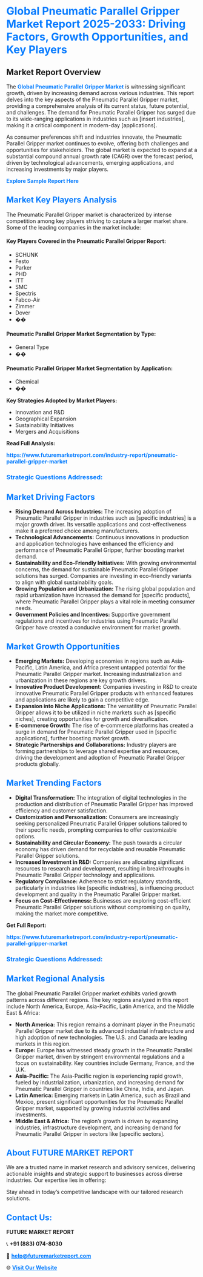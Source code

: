 <h1 style="color: #007BFF;">Global Pneumatic Parallel Gripper Market Report 2025-2033: Driving Factors, Growth Opportunities, and Key Players</h1>

<section id="overview">
<h2>Market Report Overview</h2>
<p>The <a href="https://www.futuremarketreport.com/industry-report/pneumatic-parallel-gripper-market" style="color: #007BFF; text-decoration: none;"><strong>Global Pneumatic Parallel Gripper Market</strong></a> is witnessing significant growth, driven by increasing demand across various industries. This report delves into the key aspects of the Pneumatic Parallel Gripper market, providing a comprehensive analysis of its current status, future potential, and challenges. The demand for Pneumatic Parallel Gripper has surged due to its wide-ranging applications in industries such as [insert industries], making it a critical component in modern-day [applications].</p>
<p>As consumer preferences shift and industries innovate, the Pneumatic Parallel Gripper market continues to evolve, offering both challenges and opportunities for stakeholders. The global market is expected to expand at a substantial compound annual growth rate (CAGR) over the forecast period, driven by technological advancements, emerging applications, and increasing investments by major players.</p>
</section>

<section id="overview">
<p><a href="https://www.futuremarketreport.com/request-sample/reportId=113683" style="color: #007BFF; text-decoration: none;"><strong>Explore Sample Report Here</strong></a></p>
</section>

<section id="key-players">
<h2 style="color: #007BFF;">Market Key Players Analysis</h2>
<p>The Pneumatic Parallel Gripper market is characterized by intense competition among key players striving to capture a larger market share. Some of the leading companies in the market include:</p>
<h4>Key Players Covered in the Pneumatic Parallel Gripper Report:</h4>
<ul><li>SCHUNK</li><li>Festo</li><li>Parker</li><li>PHD</li><li>ITT</li><li>SMC</li><li>Spectris</li><li>Fabco-Air</li><li>Zimmer</li><li>Dover</li><li>��</li></ul>
<h4>Pneumatic Parallel Gripper Market Segmentation by Type:</h4>
<ul><li>General Type</li><li>��</li></ul>

<h4>Pneumatic Parallel Gripper Market Segmentation by Application:</h4>
<ul><li>Chemical</li><li>��</li></ul>
<p><strong>Key Strategies Adopted by Market Players:</strong></p>
<ul>
<li>Innovation and R&D</li>
<li>Geographical Expansion</li>
<li>Sustainability Initiatives</li>
<li>Mergers and Acquisitions</li>
</ul>
</section>

<section>
<p><strong>Read Full Analysis: </strong></p><a href="https://www.futuremarketreport.com/industry-report/pneumatic-parallel-gripper-market" style="color: #007BFF; text-decoration: none;"><strong>https://www.futuremarketreport.com/industry-report/pneumatic-parallel-gripper-market</strong></a>
<h3 style="color: #007BFF;">Strategic Questions Addressed:</h3>
</section>

<section id="driving-factors">
<h2 style="color: #007BFF;">Market Driving Factors</h2>
<ul>
<li><strong>Rising Demand Across Industries:</strong> The increasing adoption of Pneumatic Parallel Gripper in industries such as [specific industries] is a major growth driver. Its versatile applications and cost-effectiveness make it a preferred choice among manufacturers.</li>
<li><strong>Technological Advancements:</strong> Continuous innovations in production and application technologies have enhanced the efficiency and performance of Pneumatic Parallel Gripper, further boosting market demand.</li>
<li><strong>Sustainability and Eco-Friendly Initiatives:</strong> With growing environmental concerns, the demand for sustainable Pneumatic Parallel Gripper solutions has surged. Companies are investing in eco-friendly variants to align with global sustainability goals.</li>
<li><strong>Growing Population and Urbanization:</strong> The rising global population and rapid urbanization have increased the demand for [specific products], where Pneumatic Parallel Gripper plays a vital role in meeting consumer needs.</li>
<li><strong>Government Policies and Incentives:</strong> Supportive government regulations and incentives for industries using Pneumatic Parallel Gripper have created a conducive environment for market growth.</li>
</ul>
</section>

<section id="growth-opportunities">
<h2 style="color: #007BFF;">Market Growth Opportunities</h2>
<ul>
<li><strong>Emerging Markets:</strong> Developing economies in regions such as Asia-Pacific, Latin America, and Africa present untapped potential for the Pneumatic Parallel Gripper market. Increasing industrialization and urbanization in these regions are key growth drivers.</li>
<li><strong>Innovative Product Development:</strong> Companies investing in R&D to create innovative Pneumatic Parallel Gripper products with enhanced features and applications are likely to gain a competitive edge.</li>
<li><strong>Expansion into Niche Applications:</strong> The versatility of Pneumatic Parallel Gripper allows it to be utilized in niche markets such as [specific niches], creating opportunities for growth and diversification.</li>
<li><strong>E-commerce Growth:</strong> The rise of e-commerce platforms has created a surge in demand for Pneumatic Parallel Gripper used in [specific applications], further boosting market growth.</li>
<li><strong>Strategic Partnerships and Collaborations:</strong> Industry players are forming partnerships to leverage shared expertise and resources, driving the development and adoption of Pneumatic Parallel Gripper products globally.</li>
</ul>
</section>

<section id="trending-factors">
<h2 style="color: #007BFF;">Market Trending Factors</h2>
<ul>
<li><strong>Digital Transformation:</strong> The integration of digital technologies in the production and distribution of Pneumatic Parallel Gripper has improved efficiency and customer satisfaction.</li>
<li><strong>Customization and Personalization:</strong> Consumers are increasingly seeking personalized Pneumatic Parallel Gripper solutions tailored to their specific needs, prompting companies to offer customizable options.</li>
<li><strong>Sustainability and Circular Economy:</strong> The push towards a circular economy has driven demand for recyclable and reusable Pneumatic Parallel Gripper solutions.</li>
<li><strong>Increased Investment in R&D:</strong> Companies are allocating significant resources to research and development, resulting in breakthroughs in Pneumatic Parallel Gripper technology and applications.</li>
<li><strong>Regulatory Compliance:</strong> Adherence to strict regulatory standards, particularly in industries like [specific industries], is influencing product development and quality in the Pneumatic Parallel Gripper market.</li>
<li><strong>Focus on Cost-Effectiveness:</strong> Businesses are exploring cost-efficient Pneumatic Parallel Gripper solutions without compromising on quality, making the market more competitive.</li>
</ul>
</section>

<section>
<p><strong>Get Full Report: </strong></p><a href="https://www.futuremarketreport.com/industry-report/pneumatic-parallel-gripper-market" style="color: #007BFF; text-decoration: none;"><strong>https://www.futuremarketreport.com/industry-report/pneumatic-parallel-gripper-market</strong></a>
<h3 style="color: #007BFF;">Strategic Questions Addressed:</h3>
</section>


<section id="regional-analysis">
<h2 style="color: #007BFF;">Market Regional Analysis</h2>
<p>The global Pneumatic Parallel Gripper market exhibits varied growth patterns across different regions. The key regions analyzed in this report include North America, Europe, Asia-Pacific, Latin America, and the Middle East & Africa:</p>
<ul>
<li><strong>North America:</strong> This region remains a dominant player in the Pneumatic Parallel Gripper market due to its advanced industrial infrastructure and high adoption of new technologies. The U.S. and Canada are leading markets in this region.</li>
<li><strong>Europe:</strong> Europe has witnessed steady growth in the Pneumatic Parallel Gripper market, driven by stringent environmental regulations and a focus on sustainability. Key countries include Germany, France, and the U.K.</li>
<li><strong>Asia-Pacific:</strong> The Asia-Pacific region is experiencing rapid growth, fueled by industrialization, urbanization, and increasing demand for Pneumatic Parallel Gripper in countries like China, India, and Japan.</li>
<li><strong>Latin America:</strong> Emerging markets in Latin America, such as Brazil and Mexico, present significant opportunities for the Pneumatic Parallel Gripper market, supported by growing industrial activities and investments.</li>
<li><strong>Middle East & Africa:</strong> The region’s growth is driven by expanding industries, infrastructure development, and increasing demand for Pneumatic Parallel Gripper in sectors like [specific sectors].</li>
</ul>
</section>

<footer>
<h2 style="color: #007BFF;">About FUTURE MARKET REPORT</h2>
<p>We are a trusted name in market research and advisory services, delivering actionable insights and strategic support to businesses across diverse industries. Our expertise lies in offering:</p>

<p>Stay ahead in today’s competitive landscape with our tailored research solutions.</p>

<h2 style="color: #007BFF;">Contact Us:</h2>
<p><strong>FUTURE MARKET REPORT</strong></p>
<p>📞 <strong>+91 (883) 074-8030</strong></p>
<p>📧 <strong><a href="mailto:help@futuremarketreport.com" style="color: #007BFF;">help@futuremarketreport.com</a></strong></p>
<p>🌐 <strong><a href="https://www.futuremarketreport.com/" style="color: #007BFF;">Visit Our Website</a></strong></p>
</footer>